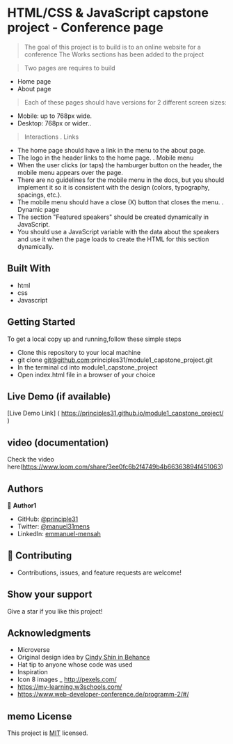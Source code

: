 # HTML/CSS & JavaScript capstone project - Conference page

> The goal of this project is to  build is to an online website for a conference 
> The Works sections has been added to the project

> Two pages are requires to build
- Home page
- About page

> Each of these pages should have versions for 2 different screen sizes:
- Mobile: up to 768px wide.
- Desktop: 768px or wider..

> Interactions
. Links
- The home page should have a link in the menu to the about page.
- The logo in the header links to the home page.
. Mobile menu
- When the user clicks (or taps) the hamburger button on the header, the mobile menu appears over the page.
- There are no guidelines for the mobile menu in the docs, but you should implement it so it is consistent with the design (colors, typography, spacings, etc.).
- The mobile menu should have a close (X) button that closes the menu.
. Dynamic page
- The section "Featured speakers" should be created dynamically in JavaScript.
- You should use a JavaScript variable with the data about the speakers and use it when the page loads to create the HTML for this section dynamically.

## Built With
- html
- css
- Javascript

## Getting Started
To get a local copy up and running,follow these simple steps
- Clone this repository to your local machine
- git clone git@github.com:principles31/module1_capstone_project.git
- In the terminal cd into module1_capstone_project
- Open index.html file in a browser of your choice

## Live Demo (if available)
[Live Demo Link] ( https://principles31.github.io/module1_capstone_project/ )

## video (documentation)
Check the video here(https://www.loom.com/share/3ee0fc6b2f4749b4b66363894f451063)

## Authors

👤 **Author1**

- GitHub: [@principle31](https://github.com/principles31)
- Twitter: [@manuel31mens](https://Twiter.com/@Manuel31mens)
- LinkedIn: [emmanuel-mensah](www.linkedin.com/in/emmanuel-mensah-6a044922a)

## 🤝 Contributing

- Contributions, issues, and feature requests are welcome!

## Show your support
Give a star if you like this project!

## Acknowledgments

- Microverse
- Original design idea by [Cindy Shin in Behance](https://www.behance.net/adagio07)
- Hat tip to anyone whose code was used
- Inspiration
- Icon 8 images
_ http://pexels.com/
- https://my-learning.w3schools.com/
- https://www.web-developer-conference.de/programm-2/#/

## memo License

This project is [MIT](./MIT.md) licensed.
